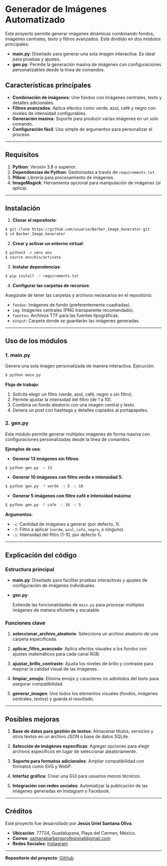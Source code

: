 # Generador de Imágenes Automatizado

Este proyecto permite generar imágenes dinámicas combinando fondos, imágenes centrales, texto y filtros avanzados. Está dividido en dos módulos principales:

- **main.py**: Diseñado para generar una sola imagen interactiva. Es ideal para pruebas y ajustes.
- **gen.py**: Permite la generación masiva de imágenes con configuraciones personalizables desde la línea de comandos.

## Características principales

- **Combinación de imágenes**: Une fondos con imágenes centrales, texto y detalles adicionales.
- **Filtros avanzados**: Aplica efectos como verde, azul, café y negro con niveles de intensidad configurables.
- **Generación masiva**: Soporte para producir varias imágenes en un solo comando.
- **Configuración fácil**: Uso simple de argumentos para personalizar el proceso.

---

## Requisitos

1. **Python**: Versión 3.8 o superior.
2. **Dependencias de Python**: Gestionadas a través de `requirements.txt`.
3. **Pillow**: Librería para procesamiento de imágenes.
4. **ImageMagick**: Herramienta opcional para manipulación de imágenes (si aplica).

---

## Instalación

1. **Clonar el repositorio**:

```bash
$ git clone https://github.com/usuario/Barber_Image_Generator.git
$ cd Barber_Image_Generator
```

2. **Crear y activar un entorno virtual**:

```bash
$ python3 -m venv env
$ source env/bin/activate
```

3. **Instalar dependencias**:

```bash
$ pip install -r requirements.txt
```

4. **Configurar las carpetas de recursos**:

Asegúrate de tener las carpetas y archivos necesarios en el repositorio:

- `fondos`: Imágenes de fondo (preferentemente cuadradas).
- `img`: Imágenes centrales (PNG transparente recomendado).
- `fuentes`: Archivos TTF para las fuentes tipográficas.
- `output`: Carpeta donde se guardarán las imágenes generadas.

---

## Uso de los módulos

### 1. **main.py**

Genera una sola imagen personalizada de manera interactiva. Ejecución:

```bash
$ python main.py
```

**Flujo de trabajo**:

1. Solicita elegir un filtro (verde, azul, café, negro o sin filtro).
2. Permite ajustar la intensidad del filtro (de 1 a 10).
3. Combina un fondo aleatorio con una imagen central y texto.
4. Genera un post con hashtags y detalles copiados al portapapeles.

### 2. **gen.py**

Este módulo permite generar múltiples imágenes de forma masiva con configuraciones personalizadas desde la línea de comandos.

**Ejemplos de uso**:

- **Generar 13 imágenes sin filtros**:

```bash
$ python gen.py -c 13
```

- **Generar 10 imágenes con filtro verde e intensidad 5**:

```bash
$ python gen.py -f verde -i 5 -c 10
```

- **Generar 5 imágenes con filtro café e intensidad máxima**:

```bash
$ python gen.py -f cafe -i 10 -c 5
```

**Argumentos**:

- `-c`: Cantidad de imágenes a generar (por defecto, 1).
- `-f`: Filtro a aplicar (`verde`, `azul`, `cafe`, `negro`, o ninguno).
- `-i`: Intensidad del filtro (1-10, por defecto 1).

---

## Explicación del código

### Estructura principal

- **main.py**:
  Diseñado para facilitar pruebas interactivas y ajustes de configuración de imágenes individuales.

- **gen.py**:
  
  Extiende las funcionalidades de `main.py` para procesar múltiples imágenes de manera eficiente y escalable.

### Funciones clave

1. **seleccionar_archivo_aleatorio**:
   Selecciona un archivo aleatorio de una carpeta especificada.

2. **aplicar_filtro_avanzado**:
   Aplica efectos visuales a los fondos con ajustes matemáticos para cada canal RGB.

3. **ajustar_brillo_contraste**:
   Ajusta los niveles de brillo y contraste para mejorar la calidad visual de las imágenes.

4. **limpiar_emojis**:
   Elimina emojis y caracteres no admitidos del texto para asegurar compatibilidad.

5. **generar_imagen**:
   Une todos los elementos visuales (fondos, imágenes centrales, textos) y guarda el resultado.

---

## Posibles mejoras

1. **Base de datos para gestión de textos**:
   Almacenar títulos, servicios y otros textos en un archivo JSON o base de datos SQLite.

2. **Selección de imágenes específicas**:
   Agregar opciones para elegir archivos específicos en lugar de seleccionar aleatoriamente.

3. **Soporte para formatos adicionales**:
   Ampliar compatibilidad con formatos como SVG y WebP.

4. **Interfaz gráfica**:
   Crear una GUI para usuarios menos técnicos.

5. **Integración con redes sociales**:
   Automatizar la publicación de las imágenes generadas en Instagram o Facebook.

---

## Créditos

Este proyecto fue desarrollado por **Jesús Uriel Santana Oliva**.

- **Ubicación**: 77724, Guadalupana, Playa del Carmen, México.
- **Correo**: santanabarberoprofesional@gmail.com
- **Redes Sociales**: [Instagram](https://instagram.com/santanaoliva_u)

---

**Repositorio del proyecto**:
[GitHub](https://github.com/santanaoliva-u/Barber_Image_Generator)


